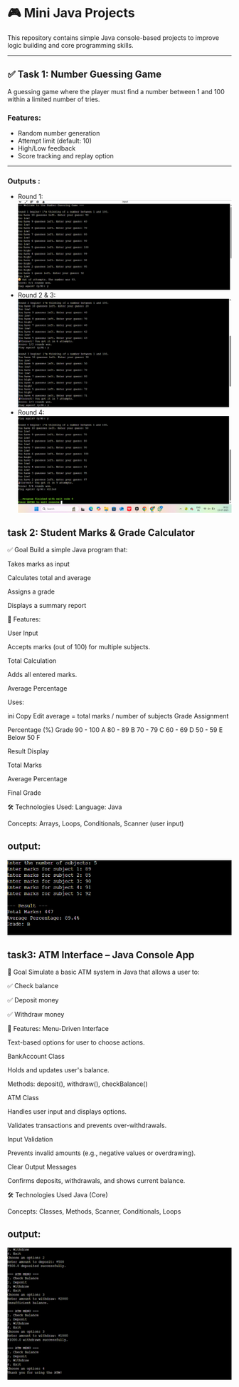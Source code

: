 # 🎮 Mini Java Projects

This repository contains simple Java console-based projects to improve logic building and core programming skills.

---

## ✅ Task 1: Number Guessing Game

A guessing game where the player must find a number between 1 and 100 within a limited number of tries.

### Features:
- Random number generation
- Attempt limit (default: 10)
- High/Low feedback
- Score tracking and replay option

---
### Outputs :
- Round 1:
![Round 1](image1.png)
- Round 2 & 3:
![Round 2 & 3](image3.png)
- Round 4:
![Round 4](image2.png)




## task 2: Student Marks & Grade Calculator

✅ Goal
Build a simple Java program that:

Takes marks as input

Calculates total and average

Assigns a grade

Displays a summary report

📌 Features:

User Input

Accepts marks (out of 100) for multiple subjects.

Total Calculation

Adds all entered marks.

Average Percentage

Uses:

ini
Copy
Edit
average = total marks / number of subjects
Grade Assignment

Percentage (%)	Grade
90 - 100	A
80 - 89	B
70 - 79	C
60 - 69	D
50 - 59	E
Below 50	F

Result Display

Total Marks

Average Percentage

Final Grade

🛠️ Technologies Used:
Language: Java

Concepts: Arrays, Loops, Conditionals, Scanner (user input)

## output:

![Round 1](task2.png)



## task3: ATM Interface – Java Console App

🎯 Goal
Simulate a basic ATM system in Java that allows a user to:

✅ Check balance

✅ Deposit money

✅ Withdraw money

📌 Features:
Menu-Driven Interface

Text-based options for user to choose actions.

BankAccount Class

Holds and updates user's balance.

Methods: deposit(), withdraw(), checkBalance()

ATM Class

Handles user input and displays options.

Validates transactions and prevents over-withdrawals.

Input Validation

Prevents invalid amounts (e.g., negative values or overdrawing).

Clear Output Messages

Confirms deposits, withdrawals, and shows current balance.

🛠️ Technologies Used
Java (Core)

Concepts: Classes, Methods, Scanner, Conditionals, Loops


## output:

![Round 1](task3.png)


